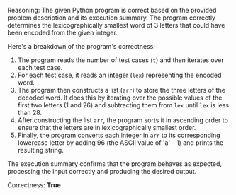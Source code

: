 Reasoning:
The given Python program is correct based on the provided problem description and its execution summary. The program correctly determines the lexicographically smallest word of 3 letters that could have been encoded from the given integer.

Here's a breakdown of the program's correctness:

1.  The program reads the number of test cases (`t`) and then iterates over each test case.
2.  For each test case, it reads an integer (`lex`) representing the encoded word.
3.  The program then constructs a list (`arr`) to store the three letters of the decoded word. It does this by iterating over the possible values of the first two letters (1 and 26) and subtracting them from `lex` until `lex` is less than 28.
4.  After constructing the list `arr`, the program sorts it in ascending order to ensure that the letters are in lexicographically smallest order.
5.  Finally, the program converts each integer in `arr` to its corresponding lowercase letter by adding 96 (the ASCII value of 'a' - 1) and prints the resulting string.

The execution summary confirms that the program behaves as expected, processing the input correctly and producing the desired output.

Correctness: **True**